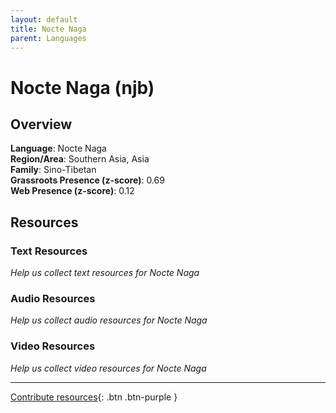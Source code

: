 ```yaml
---
layout: default
title: Nocte Naga
parent: Languages
---
```


# Nocte Naga (njb)

## Overview

**Language**: Nocte Naga  
**Region/Area**: Southern Asia, Asia  
**Family**: Sino-Tibetan  
**Grassroots Presence (z-score)**: 0.69  
**Web Presence (z-score)**: 0.12  

## Resources

### Text Resources
*Help us collect text resources for Nocte Naga*

### Audio Resources
*Help us collect audio resources for Nocte Naga*

### Video Resources
*Help us collect video resources for Nocte Naga*

---

[Contribute resources](https://forms.office.com/e/1SfLJx3u1r){: .btn .btn-purple }
